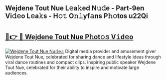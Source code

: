 ## Wejdene Tout Nue L𝚎a𝚔ed N𝚞𝚍e - Part-9en Vi𝚍𝚎o L𝚎a𝚔s - H𝚘𝚝 O𝚗𝚕yf𝚊ns P𝚑𝚘tos u22Qi

# <h2><a href="http://kfap5b.oniu.top/?m=Wejdene+Tout+Nue">🔗👉 🔴 Wejdene Tout Nue P𝚑ot𝚘𝚜 V𝚒d𝚎o</a></h2>

[![Wejdene Tout Nue Nu𝚍e𝚜](https://i.imgur.com/0qMVB7G.gif)](http://kfap5b.oniu.top/?m=Wejdene+Tout+Nue)
Digital media provider and amusement giver Wejdene Tout Nue, celebrated for sharing dance and lifestyle ideas through viral dance routines and compact clips. Inspiring public speaker Wejdene Tout Nue, celebrated for their ability to inspire and motivate large audiences.  
